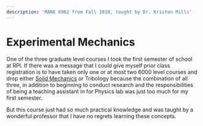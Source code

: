 ```yaml
---
description: 'MANE 6962 from Fall 2018, taught by Dr. Kristen Mills'
---
```


# Experimental Mechanics

One of the three graduate level courses I took the first semester of school at RPI. If there was a message that I could give myself prior class registration is to have taken only one or at most two 6000 level courses and drop either [Solid Mechanics](https://nkintc.gitbook.io/brainless/engr-math/fluid-mechanics/solid-mechanics) or Tribology because the combination of all three, in addition to beginning to conduct research and the responsibilities of being a teaching assistant in for Physics lab was just too much for my first semester. 

But this course just had so much practical knowledge and was taught by a wonderful professor that I have no regrets learning these concepts. 

